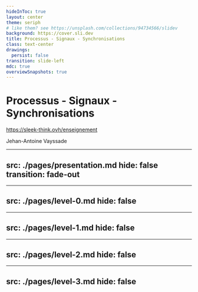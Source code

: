 ```yaml
---
hideInToc: true
layout: center
theme: seriph
# like them? see https://unsplash.com/collections/94734566/slidev
background: https://cover.sli.dev
title: Processus - Signaux - Synchronisations
class: text-center
drawings:
  persist: false
transition: slide-left
mdc: true
overviewSnapshots: true
---
```


# Processus - Signaux - Synchronisations

https://sleek-think.ovh/enseignement

Jehan-Antoine Vayssade

<!--
-->

---
src: ./pages/presentation.md
hide: false
transition: fade-out
---

---
src: ./pages/level-0.md
hide: false
---

---
src: ./pages/level-1.md
hide: false
---

---
src: ./pages/level-2.md
hide: false
---


---
src: ./pages/level-3.md
hide: false
---
